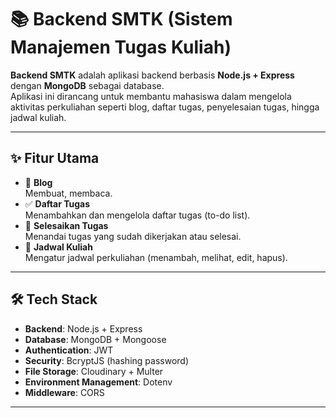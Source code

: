 # 📚 Backend SMTK (Sistem Manajemen Tugas Kuliah)

**Backend SMTK** adalah aplikasi backend berbasis **Node.js + Express** dengan **MongoDB** sebagai database.  
Aplikasi ini dirancang untuk membantu mahasiswa dalam mengelola aktivitas perkuliahan seperti blog, daftar tugas, penyelesaian tugas, hingga jadwal kuliah.

---

## ✨ Fitur Utama

- 📝 **Blog**  
  Membuat, membaca.
- ✅ **Daftar Tugas**  
  Menambahkan dan mengelola daftar tugas (to-do list).
- 🎯 **Selesaikan Tugas**  
  Menandai tugas yang sudah dikerjakan atau selesai.
- 📅 **Jadwal Kuliah**  
  Mengatur jadwal perkuliahan (menambah, melihat, edit, hapus).

---

## 🛠️ Tech Stack

- **Backend**: Node.js + Express
- **Database**: MongoDB + Mongoose
- **Authentication**: JWT
- **Security**: BcryptJS (hashing password)
- **File Storage**: Cloudinary + Multer
- **Environment Management**: Dotenv
- **Middleware**: CORS

---
